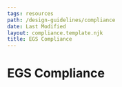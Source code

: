 ```yaml
---
tags: resources
path: /design-guidelines/compliance
date: Last Modified
layout: compliance.template.njk
title: EGS Compliance
---
```

# EGS Compliance